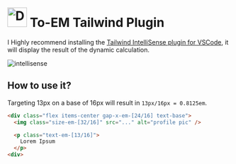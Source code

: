 # <img class="not-prose" src="https://github.com/matiasperz/toem-tailwind-plugin/assets/43894343/14b223fb-2fc8-4ae9-93ef-ef0de74c921f" alt="Description of the image" style="width:44px; display:inline;"> To-EM Tailwind Plugin
I Highly recommend installing the [Tailwind IntelliSense plugin for VSCode](https://marketplace.visualstudio.com/items?itemName=bradlc.vscode-tailwindcss), it will display the result of the dynamic calculation.

![intellisense](intellisense.png)

## How to use it?

Targeting 13px on a base of 16px will result in `13px/16px = 0.8125em`.
```html
<div class="flex items-center gap-x-em-[24/16] text-base">
  <img class="size-em-[32/16]" src="..." alt="profile pic" />

  <p class="text-em-[13/16]">
    Lorem Ipsum
  </p>
<div>
```
